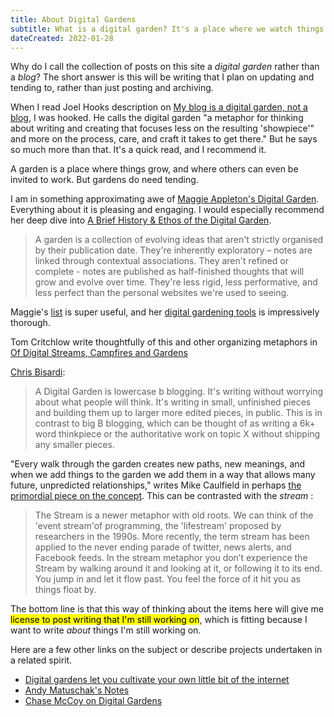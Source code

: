 ```yaml
---
title: About Digital Gardens
subtitle: What is a digital garden? It's a place where we watch things grow.
dateCreated: 2022-01-28
---
```


Why do I call the collection of posts on this site a *digital garden* rather than a *blog*? The short answer is this will be writing that I plan on updating and tending to, rather than just posting and archiving.

When I read Joel Hooks description on [My blog is a digital garden, not a blog](https://joelhooks.com/digital-garden), I was hooked. He calls the digital garden "a metaphor for thinking about writing and creating that focuses less on the resulting 'showpiece'" and more on the process, care, and craft it takes to get there." But he says so much more than that. It's a quick read, and I recommend it.

A garden is a place where things grow, and where others can even be invited to work. But gardens do need tending.

I am in something approximating awe of [Maggie Appleton's Digital Garden](https://maggieappleton.com/garden). Everything about it is pleasing and engaging. I would especially recommend her deep dive into [A Brief History & Ethos of the Digital Garden](https://maggieappleton.com/garden-history).

> A garden is a collection of evolving ideas that aren't strictly organised by their publication date. They're inherently exploratory – notes are linked through contextual associations. They aren't refined or complete - notes are published as half-finished thoughts that will grow and evolve over time. They're less rigid, less performative, and less perfect than the personal websites we're used to seeing.

Maggie's [list](https://twitter.com/Mappletons/status/1250532315459194880) is super useful, and her [digital gardening tools](https://github.com/MaggieAppleton/digital-gardeners) is impressively thorough.

Tom Critchlow write thoughtfully of this and other organizing metaphors in [Of Digital Streams, Campfires and Gardens](https://tomcritchlow.com/2018/10/10/of-gardens-and-wikis/)

[Chris Bisardi](https://www.christopherbiscardi.com/what-is-a-digital-garden):
> A Digital Garden is lowercase b blogging. It's writing without worrying about what people will think. It's writing in small, unfinished pieces and building them up to larger more edited pieces, in public. This is in contrast to big B blogging, which can be thought of as writing a 6k+ word thinkpiece or the authoritative work on topic X without shipping any smaller pieces.

"Every walk through the garden creates new paths, new meanings, and when we add things to the garden we add them in a way that allows many future, unpredicted relationships," writes Mike Caulfield in perhaps [the primordial piece on the concept](https://hapgood.us/2015/10/17/the-garden-and-the-stream-a-technopastoral/). This can be contrasted with the *stream* :
>The Stream is a newer metaphor with old roots. We can think of the 'event stream'of programming, the 'lifestream' proposed by researchers in the 1990s. More recently, the term stream has been applied to the never ending parade of twitter, news alerts, and Facebook feeds.
>In the stream metaphor you don’t experience the Stream by walking around it and looking at it, or following it to its end. You jump in and let it flow past. You feel the force of it hit you as things float by.

The bottom line is that this way of thinking about the items here will give me <mark class="bg-amber-100">license to post writing that I'm still working on</mark>, which is fitting because I want to write *about* things I'm still working on.

Here are a few other links on the subject or describe projects undertaken in a related spirit. 

* [Digital gardens let you cultivate your own little bit of the internet](https://www.technologyreview.com/2020/09/03/1007716/digital-gardens-let-you-cultivate-your-own-little-bit-of-the-internet/)
* [Andy Matuschak's Notes](https://notes.andymatuschak.org/About_these_notes)
* [Chase McCoy on Digital Gardens](https://chasem.co/notes/digital-gardens)


